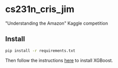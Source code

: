 # cs231n_cris_jim
"Understanding the Amazon" Kaggle competition

## Install

```bash
pip install -r requirements.txt
```

Then follow the instructions [here](https://xgboost.readthedocs.io/en/latest/build.html) to install XGBoost.